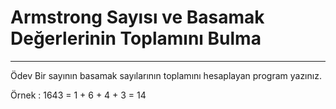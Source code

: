 # Armstrong Sayısı ve Basamak Değerlerinin Toplamını Bulma

---

Ödev
Bir sayının basamak sayılarının toplamını hesaplayan program yazınız.

Örnek : 1643 = 1 + 6 + 4 + 3 = 14